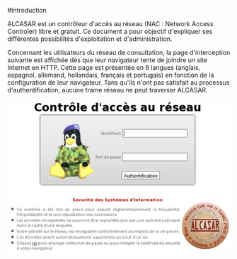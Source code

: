 
#Introduction

ALCASAR est un contrôleur d'accès au réseau (NAC : Network Access Controler) libre et gratuit. Ce document
a pour objectif d'expliquer ses différentes possibilités d'exploitation et d'administration.

Concernant les utilisateurs du réseau de consultation, la page d'interception suivante est affichée dès que leur
navigateur tente de joindre un site Internet en HTTP. Cette page est présentée en 6 langues (anglais, espagnol,
allemand, hollandais, français et portugais) en fonction de la configuration de leur navigateur. Tans qu'ils n'ont
pas satisfait au processus d'authentification, aucune trame réseau ne peut traverser ALCASAR.

![Alt text](../images/img.png)
